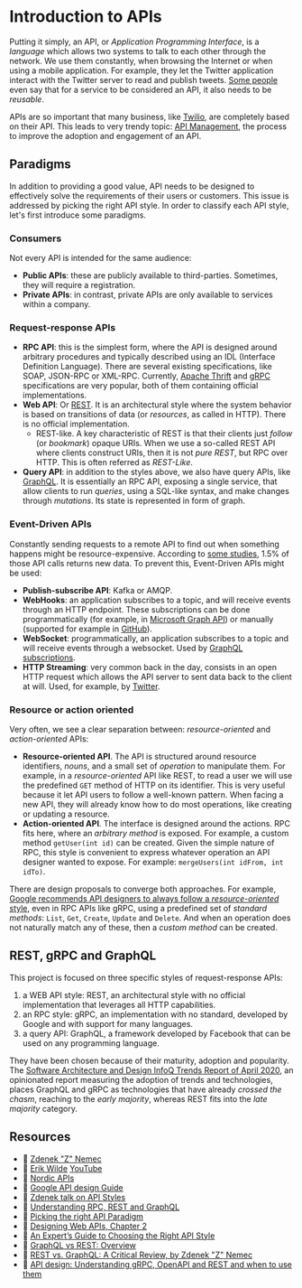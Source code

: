 # Introduction to APIs
Putting it simply, an API, or _Application Programming Interface_, is a _language_ which allows two systems to talk to each other through the network. We use them constantly, when browsing the Internet or when using a mobile application. For example, they let the Twitter application interact with the Twitter server to read and publish tweets. [Some people](https://www.youtube.com/watch?v=_nAfNxhzJy0) even say that for a service to be considered an API, it also needs to be _reusable_.

APIs are so important that many business, like [Twilio](https://www.twilio.com/), are completely based on their API. This leads to very trendy topic: [API Management](https://www.redhat.com/en/topics/api/what-is-api-management), the process to improve the adoption and engagement of an API.

## Paradigms
In addition to providing a good value, API needs to be designed to effectively solve the requirements of their users or customers. This issue is addressed by picking the right API style. In order to classify each API style, let's first introduce some paradigms.

### Consumers
Not every API is intended for the same audience:

* **Public APIs**: these are publicly available to third-parties. Sometimes, they will require a registration.
* **Private APIs**: in contrast, private APIs are only available to services within a company.

### Request-response APIs
* **RPC API**: this is the simplest form, where the API is designed around arbitrary procedures and typically described using an IDL (Interface Definition Language). There are several existing specifications, like SOAP, JSON-RPC or XML-RPC. Currently, [Apache Thrift](https://thrift.apache.org/) and [gRPC](grpc.md) specifications are very popular, both of them containing official implementations.
* **Web API**: Or [REST](rest.md). It is an architectural style where the system behavior is based on transitions of data (or _resources_, as called in HTTP). There is no official implementation.
    * REST-like. A key characteristic of REST is that their clients just _follow_ (or _bookmark_) opaque URIs. When we use a so-called REST API where clients construct URIs, then it is not _pure REST_, but RPC over HTTP. This is often referred as _REST-Like_.
* **Query API**: in addition to the styles above, we also have query APIs, like [GraphQL](graphql.md). It is essentially an RPC API, exposing a single service, that allow clients to run _queries_, using a SQL-like syntax, and make changes through _mutations_. Its state is represented in form of graph.

### Event-Driven APIs
Constantly sending requests to a remote API to find out when something happens might be resource-expensive. According to [some studies][Zapier RESTHooks.org], 1.5% of those API calls returns new data. To prevent this, Event-Driven APIs might be used:

* **Publish-subscribe API**: Kafka or AMQP.
* **WebHooks**: an application subscribes to a topic, and will receive events through an HTTP endpoint. These subscriptions can be done programmatically (for example, in [Microsoft Graph API][Microsoft Graph API subscriptions]) or manually (supported for example in [GitHub][GitHub webhooks]).
* **WebSocket**: programmatically, an application subscribes to a topic and will receive events through a websocket. Used by [GraphQL subscriptions][].
* **HTTP Streaming**: very common back in the day, consists in an open HTTP request which allows the API server to sent data back to the client at will. Used, for example, by [Twitter][Twitter API: Filtered Stream].

### Resource or action oriented
Very often, we see a clear separation between: _resource-oriented_ and _action-oriented_ APIs:

* **Resource-oriented API**. The API is structured around resource identifiers, _nouns_, and a small set of _operation_ to manipulate them. For example, in a _resource-oriented_ API like REST, to read a user we will use the predefined `GET` method of HTTP on its identifier. This is very useful because it let API users to follow a well-known pattern. When facing a new API, they will already know how to do most operations, like creating or updating a resource.
* **Action-oriented API**. The interface is designed around the actions. RPC fits here, where an _arbitrary method_ is exposed. For example, a custom method `getUser(int id)` can be created. Given the simple nature of RPC, this style is convenient to express whatever operation an API designer wanted to expose. For example: `mergeUsers(int idFrom, int idTo)`.

There are design proposals to converge both approaches. For example, [Google recommends API designers to always follow a _resource-oriented_ style][Google API design Guide: Resource Oriented Design], even in RPC APIs like gRPC, using a predefined set of _standard methods_: `List`, `Get`, `Create`, `Update` and `Delete`. And when an operation does not naturally match any of these, then a _custom method_ can be created.

## REST, gRPC and GraphQL
This project is focused on three specific styles of request-response APIs:

1. a WEB API style: REST, an architectural style with no official implementation that leverages all HTTP capabilities.
2. an RPC style: gRPC, an implementation with no standard, developed by Google and with support for many languages.
3. a query API: GraphQL, a framework developed by Facebook that can be used on any programming language.

They have been chosen because of their maturity, adoption and popularity. The [Software Architecture and Design InfoQ Trends Report of April 2020], an opinionated report measuring the adoption of trends and technologies, places GraphQL and gRPC as technologies that have already _crossed the chasm_, reaching to the _early majority_, whereas REST fits into the _late majority_ category.

## Resources

* 👤 [Zdenek "Z" Nemec](https://twitter.com/zdne)
* 👤 [Erik Wilde](https://twitter.com/dret) [YouTube](https://www.youtube.com/channel/UCDD75qoXHJSz4pv0o3WcTUw)
* 🔗 [Nordic APIs](https://nordicapis.com/)
* 🔗 [Google API design Guide](https://cloud.google.com/apis/design)
* 🔗 [Zdenek talk on API Styles](https://youtu.be/gRZbgsmDj_0)
* 🔗 [Understanding RPC, REST and GraphQL](https://apisyouwonthate.com/blog/understanding-rpc-rest-and-graphql)
* 🔗 [Picking the right API Paradigm](https://apisyouwonthate.com/blog/picking-the-right-api-paradigm)
* 📖 [Designing Web APIs, Chapter 2](https://www.oreilly.com/library/view/designing-web-apis/9781492026914/)
* 🔗 [An Expert’s Guide to Choosing the Right API Style](https://nordicapis.com/an-experts-guide-to-choosing-the-right-api-style/)
* 🔗 [GraphQL vs REST: Overview](https://phil.tech/2017/graphql-vs-rest-overview/)
* 🔗 [REST vs. GraphQL: A Critical Review, by Zdenek "Z" Nemec](https://goodapi.co/blog/rest-vs-graphql)
* 🔗 [API design: Understanding gRPC, OpenAPI and REST and when to use them](https://cloud.google.com/blog/products/api-management/understanding-grpc-openapi-and-rest-and-when-to-use-them)

[OpenAPI]: https://swagger.io/specification/
[Google API design Guide: Resource Oriented Design]: https://cloud.google.com/apis/design/resources
[Zapier RESTHooks.org]: https://zapier.com/engineering/introducing-resthooksorg/
[Microsoft Graph API subscriptions]: https://docs.microsoft.com/en-us/graph/api/resources/webhooks?view=graph-rest-1.0
[GitHub webhooks]: https://docs.github.com/en/free-pro-team@latest/developers/webhooks-and-events/creating-webhooks
[GraphQL Subscriptions]: https://graphql.org/blog/subscriptions-in-graphql-and-relay/
[Twitter API: Filtered Stream]: https://developer.twitter.com/en/docs/twitter-api/tweets/filtered-stream/introduction
[Software Architecture and Design InfoQ Trends Report of April 2020]: https://www.infoq.com/articles/architecture-trends-2020/
